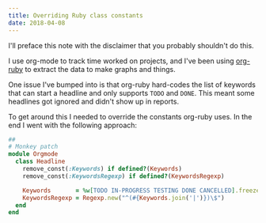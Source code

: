 ```yaml
---
title: Overriding Ruby class constants
date: 2018-04-08
---
```


I'll preface this note with the disclaimer that you probably shouldn't do
this.

I use org-mode to track time worked on projects, and I've been using
[org-ruby](https://github.com/bdewey/org-ruby) to extract the data to make
graphs and things.

One issue I've bumped into is that org-ruby hard-codes the list of keywords that
can start a headline and only supports `TODO` and `DONE`. This meant some
headlines got ignored and didn't show up in reports.

To get around this I needed to override the constants org-ruby uses. In the end I
went with the following approach:

```ruby
##
# Monkey patch
module Orgmode
  class Headline
    remove_const(:Keywords) if defined?(Keywords)
    remove_const(:KeywordsRegexp) if defined?(KeywordsRegexp)

    Keywords       = %w[TODO IN-PROGRESS TESTING DONE CANCELLED].freeze
    KeywordsRegexp = Regexp.new("^(#{Keywords.join('|')})\$")
  end
end
```

